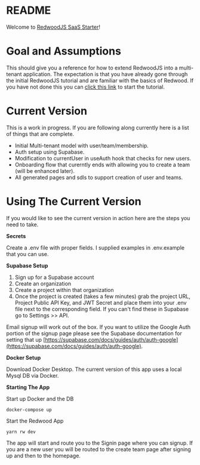 # README

Welcome to [RedwoodJS SaaS Starter](https://redwoodjs.com)!

# Goal and Assumptions

This should give you a reference for how to extend RedwoodJS into a multi-tenant application. The expectation is that you have already gone through the initial RedwoodJS tutorial and are familiar with the basics of Redwood. If you have not done this you can [click this link](https://redwoodjs.com/docs/tutorial/foreword) to start the tutorial.

# Current Version

This is a work in progress. If you are following along currently here is a list of things that are complete.

- Initial Multi-tenant model with user/team/membership.
- Auth setup using Supabase.
- Modification to currentUser in useAuth hook that checks for new users.
- Onboarding flow that curerntly ends with allowing you to create a team (will be enhanced later).
- All generated pages and sdls to support creation of user and teams.

# Using The Current Version

If you would like to see the current version in action here are the steps you need to take.

**Secrets**

Create a .env file with proper fields. I supplied examples in .env.example that you can use.

**Supabase Setup**
1. Sign up for a Supabase account
2. Create an organization
3. Create a project within that organization
4. Once the project is created (takes a few minutes) grab the project URL, Project Public API Key, and JWT Secret and place them into your .env file next to the corresponding field. If you can't find these in Supabase go to Settings >> API.

Email signup will work out of the box. If you want to utilize the Google Auth portion of the signup page please see the Supabase documentation for setting that up [https://supabase.com/docs/guides/auth/auth-google](https://supabase.com/docs/guides/auth/auth-google).

**Docker Setup**

Download Docker Desktop. The current version of this app uses a local Mysql DB via Docker.

**Starting The App**

Start up Docker and the DB
```
docker-compose up
```

Start the Redwood App
```
yarn rw dev
```

The app will start and route you to the Signin page where you can signup. If you are a new user you will be routed to the create team page after signing up and then to the homepage.
